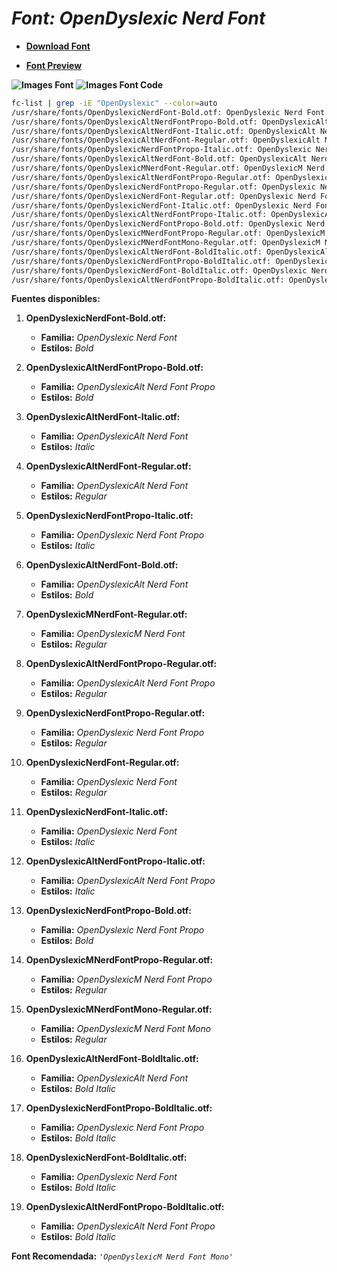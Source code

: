 <!-- Autor: Daniel Benjamin Perez Morales -->
<!-- GitHub: https://github.com/D4nitrix13 -->
<!-- GitLab: https://gitlab.com/D4nitrix13 -->
<!-- Correo electrónico: danielperezdev@proton.me -->

# ***Font: OpenDyslexic Nerd Font***

- **[Download Font](https://github.com/ryanoasis/nerd-fonts/releases/download/v3.2.1/OpenDyslexic.zip "https://github.com/ryanoasis/nerd-fonts/releases/download/v3.2.1/OpenDyslexic.zip")**

- **[Font Preview](https://www.programmingfonts.org/#opendyslexic "https://www.programmingfonts.org/#opendyslexic")**

**![Images Font](../../Fonts/OpenDyslexic%20Nerd%20Font.png "Fonts/OpenDyslexic Nerd Font.png")**
**![Images Font Code](../../Font%20Images%20Code/OpenDyslexic%20Nerd%20Font%20Code.png "Font Images Code/OpenDyslexic Nerd Font Code.png")**

```bash
fc-list | grep -iE "OpenDyslexic" --color=auto
/usr/share/fonts/OpenDyslexicNerdFont-Bold.otf: OpenDyslexic Nerd Font:style=Bold
/usr/share/fonts/OpenDyslexicAltNerdFontPropo-Bold.otf: OpenDyslexicAlt Nerd Font Propo:style=Bold
/usr/share/fonts/OpenDyslexicAltNerdFont-Italic.otf: OpenDyslexicAlt Nerd Font:style=Italic
/usr/share/fonts/OpenDyslexicAltNerdFont-Regular.otf: OpenDyslexicAlt Nerd Font:style=Regular
/usr/share/fonts/OpenDyslexicNerdFontPropo-Italic.otf: OpenDyslexic Nerd Font Propo:style=Italic
/usr/share/fonts/OpenDyslexicAltNerdFont-Bold.otf: OpenDyslexicAlt Nerd Font:style=Bold
/usr/share/fonts/OpenDyslexicMNerdFont-Regular.otf: OpenDyslexicM Nerd Font:style=Regular
/usr/share/fonts/OpenDyslexicAltNerdFontPropo-Regular.otf: OpenDyslexicAlt Nerd Font Propo:style=Regular
/usr/share/fonts/OpenDyslexicNerdFontPropo-Regular.otf: OpenDyslexic Nerd Font Propo:style=Regular
/usr/share/fonts/OpenDyslexicNerdFont-Regular.otf: OpenDyslexic Nerd Font:style=Regular
/usr/share/fonts/OpenDyslexicNerdFont-Italic.otf: OpenDyslexic Nerd Font:style=Italic
/usr/share/fonts/OpenDyslexicAltNerdFontPropo-Italic.otf: OpenDyslexicAlt Nerd Font Propo:style=Italic
/usr/share/fonts/OpenDyslexicNerdFontPropo-Bold.otf: OpenDyslexic Nerd Font Propo:style=Bold
/usr/share/fonts/OpenDyslexicMNerdFontPropo-Regular.otf: OpenDyslexicM Nerd Font Propo:style=Regular
/usr/share/fonts/OpenDyslexicMNerdFontMono-Regular.otf: OpenDyslexicM Nerd Font Mono:style=Regular
/usr/share/fonts/OpenDyslexicAltNerdFont-BoldItalic.otf: OpenDyslexicAlt Nerd Font:style=Bold Italic
/usr/share/fonts/OpenDyslexicNerdFontPropo-BoldItalic.otf: OpenDyslexic Nerd Font Propo:style=Bold Italic
/usr/share/fonts/OpenDyslexicNerdFont-BoldItalic.otf: OpenDyslexic Nerd Font:style=Bold Italic
/usr/share/fonts/OpenDyslexicAltNerdFontPropo-BoldItalic.otf: OpenDyslexicAlt Nerd Font Propo:style=Bold Italic
```

**Fuentes disponibles:**

1. **OpenDyslexicNerdFont-Bold.otf:**
   - **Familia:** *OpenDyslexic Nerd Font*
   - **Estilos:** *Bold*

2. **OpenDyslexicAltNerdFontPropo-Bold.otf:**
   - **Familia:** *OpenDyslexicAlt Nerd Font Propo*
   - **Estilos:** *Bold*

3. **OpenDyslexicAltNerdFont-Italic.otf:**
   - **Familia:** *OpenDyslexicAlt Nerd Font*
   - **Estilos:** *Italic*

4. **OpenDyslexicAltNerdFont-Regular.otf:**
   - **Familia:** *OpenDyslexicAlt Nerd Font*
   - **Estilos:** *Regular*

5. **OpenDyslexicNerdFontPropo-Italic.otf:**
   - **Familia:** *OpenDyslexic Nerd Font Propo*
   - **Estilos:** *Italic*

6. **OpenDyslexicAltNerdFont-Bold.otf:**
   - **Familia:** *OpenDyslexicAlt Nerd Font*
   - **Estilos:** *Bold*

7. **OpenDyslexicMNerdFont-Regular.otf:**
   - **Familia:** *OpenDyslexicM Nerd Font*
   - **Estilos:** *Regular*

8. **OpenDyslexicAltNerdFontPropo-Regular.otf:**
   - **Familia:** *OpenDyslexicAlt Nerd Font Propo*
   - **Estilos:** *Regular*

9. **OpenDyslexicNerdFontPropo-Regular.otf:**
   - **Familia:** *OpenDyslexic Nerd Font Propo*
   - **Estilos:** *Regular*

10. **OpenDyslexicNerdFont-Regular.otf:**
    - **Familia:** *OpenDyslexic Nerd Font*
    - **Estilos:** *Regular*

11. **OpenDyslexicNerdFont-Italic.otf:**
    - **Familia:** *OpenDyslexic Nerd Font*
    - **Estilos:** *Italic*

12. **OpenDyslexicAltNerdFontPropo-Italic.otf:**
    - **Familia:** *OpenDyslexicAlt Nerd Font Propo*
    - **Estilos:** *Italic*

13. **OpenDyslexicNerdFontPropo-Bold.otf:**
    - **Familia:** *OpenDyslexic Nerd Font Propo*
    - **Estilos:** *Bold*

14. **OpenDyslexicMNerdFontPropo-Regular.otf:**
    - **Familia:** *OpenDyslexicM Nerd Font Propo*
    - **Estilos:** *Regular*

15. **OpenDyslexicMNerdFontMono-Regular.otf:**
    - **Familia:** *OpenDyslexicM Nerd Font Mono*
    - **Estilos:** *Regular*

16. **OpenDyslexicAltNerdFont-BoldItalic.otf:**
    - **Familia:** *OpenDyslexicAlt Nerd Font*
    - **Estilos:** *Bold Italic*

17. **OpenDyslexicNerdFontPropo-BoldItalic.otf:**
    - **Familia:** *OpenDyslexic Nerd Font Propo*
    - **Estilos:** *Bold Italic*

18. **OpenDyslexicNerdFont-BoldItalic.otf:**
    - **Familia:** *OpenDyslexic Nerd Font*
    - **Estilos:** *Bold Italic*

19. **OpenDyslexicAltNerdFontPropo-BoldItalic.otf:**
    - **Familia:** *OpenDyslexicAlt Nerd Font Propo*
    - **Estilos:** *Bold Italic*

**Font Recomendada:** *`'OpenDyslexicM Nerd Font Mono'`*
